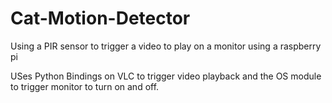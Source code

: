 # Cat-Motion-Detector
Using a PIR sensor to trigger a video to play on a monitor using a raspberry pi

USes Python Bindings on VLC to trigger video playback and the OS module to trigger monitor to turn on and off.

